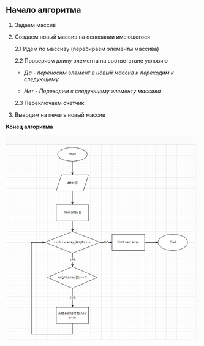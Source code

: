 ## **Начало алгоритма**

1. Задаем массив

2. Создаем новый массив на основании имеющегося

    2.1 Идем по массиву (перебираем элементы массива) 

    2.2 Проверяем длину элемента на соответствие условию

    - *Да - переносим элемент в новый массив и переходим к следующему*

   - *Нет -  Переходим к следующему элементу массива*

   2.3 Переключаем счетчик

3. Выводим на печать новый массив

**Конец алгоритма**


![Блок-схема](photo_5411247941139679234_x.jpg)